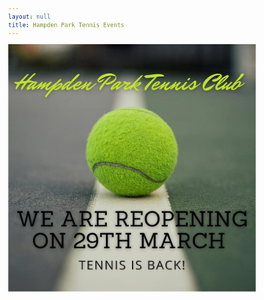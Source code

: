 ```yaml
---
layout: null
title: Hampden Park Tennis Events
---
```


![Re Opening 29-Mar](/images/reopen20210329.jpg)


